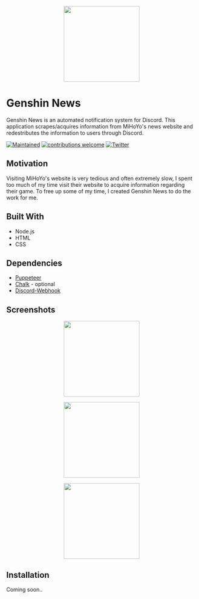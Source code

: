 <p align="center"><img src="https://genshinnews.com/paimon.png" width="200"></p>  

# Genshin News
Genshin News is an automated notification system for Discord. This application scrapes/acquires information from MiHoYo's news website and redestributes the information to users through Discord. 

[![Maintained](https://img.shields.io/maintenance/yes/2020)](https://github.com/ptrlrd/Genshin-News/commits/main) 
[![contributions welcome](https://img.shields.io/badge/contributions-welcome-brightgreen.svg?style=flat)](https://github.com/ptrlrd/Genshin-News/issues) 
[![Twitter](https://img.shields.io/twitter/follow/ptrlrd)](https://twitter.com/ptrlrd) 

## Motivation
Visiting MiHoYo's website is very tedious and often extremely slow, I spent too much of my time visit their website to acquire information regarding their game. To free up some of my time, I created Genshin News to do the work for me.

## Built With
* Node.js
* HTML
* CSS

## Dependencies
* [Puppeteer](https://github.com/puppeteer/puppeteer)
* [Chalk](https://www.npmjs.com/package/chalk) - optional
* [Discord-Webhook](https://www.npmjs.com/package/webhook-discord)

## Screenshots
<p align="center"><img src="https://genshinnews.com/images/example.png" width="200"></p>  
<p align="center"><img src="https://genshinnews.com/images/examplewebsite.png" width="200"></p>  
<p align="center"><img src="https://genshinnews.com/images/exampleterminal.png" width="200"></p>  

## Installation
Coming soon..
